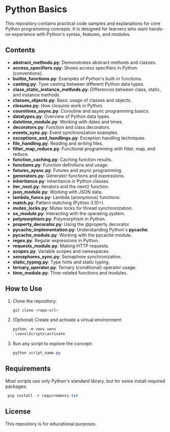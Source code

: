 # Python Basics

This repository contains practical code samples and explanations for core Python programming concepts. It is designed for learners who want hands-on experience with Python's syntax, features, and modules.

## Contents

- **abstract_methods.py**: Demonstrates abstract methods and classes.
- **access_specifiers.cpy**: Shows access specifiers in Python (conventions).
- **builtin_functions.py**: Examples of Python's built-in functions.
- **casting.py**: Type casting between different Python data types.
- **class_static_instance_methods.py**: Differences between class, static, and instance methods.
- **classes_objects.py**: Basic usage of classes and objects.
- **closures.py**: How closures work in Python.
- **courotines_async.py**: Coroutine and async programming basics.
- **datatypes.py**: Overview of Python data types.
- **datetime_module.py**: Working with dates and times.
- **decorators.py**: Function and class decorators.
- **events_sync.py**: Event synchronization examples.
- **exceptions_and_handlings.py**: Exception handling techniques.
- **file_handling.py**: Reading and writing files.
- **filter_map_reduce.py**: Functional programming with filter, map, and reduce.
- **function_caching.py**: Caching function results.
- **functions.py**: Function definitions and usage.
- **futures_aysnc.py**: Futures and async programming.
- **generators.py**: Generator functions and expressions.
- **inheritance.py**: Inheritance in Python classes.
- **iter_next.py**: Iterators and the next() function.
- **json_module.py**: Working with JSON data.
- **lambda_funcs.py**: Lambda (anonymous) functions.
- **match.py**: Pattern matching (Python 3.10+).
- **mutex_locks.py**: Mutex locks for thread synchronization.
- **os_module.py**: Interacting with the operating system.
- **polymorphism.py**: Polymorphism in Python.
- **property_decorator.py**: Using the @property decorator.
- **pycache_implementation.py**: Understanding Python's __pycache__.
- **pycache_module.py**: Working with the pycache module.
- **regex.py**: Regular expressions in Python.
- **requests_module.py**: Making HTTP requests.
- **scopes.py**: Variable scopes and namespaces.
- **semaphores_sync.py**: Semaphore synchronization.
- **static_typing.py**: Type hints and static typing.
- **ternary_operator.py**: Ternary (conditional) operator usage.
- **time_module.py**: Time-related functions and modules.

## How to Use

1. Clone the repository:
   ```powershell
   git clone <repo-url>
   ```
2. (Optional) Create and activate a virtual environment:
   ```powershell
   python -m venv venv
   .\venv\Scripts\activate
   ```
3. Run any script to explore the concept:
   ```powershell
   python script_name.py
   ```

## Requirements
Most scripts use only Python's standard library. but for some install required packages:
```powershell
 pip install -r requirements.txt
```

## License
This repository is for educational purposes.
